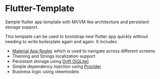 # Flutter-Template

Sample flutter app template with MVVM like architecture and persistent storage support.

This template can be used to bootstrap new flutter app quickly without needing to write boilerplate again and again. It includes

- [Material App Router](https://api.flutter.dev/flutter/material/MaterialApp/MaterialApp.router.html) which is used to navigate across different screens
- Theming and Strings localization support
- Persistant storage using [Drift (SQLite)](https://drift.simonbinder.eu/)
- Simple dependency injection using [Provider](https://pub.dev/packages/provider)
- Business logic using viewmodels
